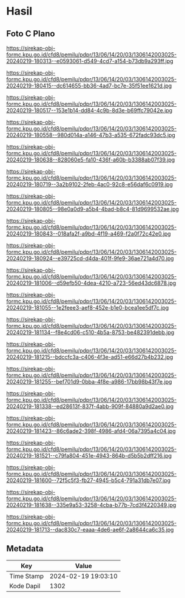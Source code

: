 # Hasil

## Foto C Plano

https://sirekap-obj-formc.kpu.go.id/cfd8/pemilu/pdpr/13/06/14/20/03/1306142003025-20240219-180313--e0593061-d549-4cd7-a154-b73db9a293ff.jpg

https://sirekap-obj-formc.kpu.go.id/cfd8/pemilu/pdpr/13/06/14/20/03/1306142003025-20240219-180415--dc614655-bb36-4ad7-bc7e-35f51ee1621d.jpg

https://sirekap-obj-formc.kpu.go.id/cfd8/pemilu/pdpr/13/06/14/20/03/1306142003025-20240219-180517--153e1b14-dd84-4c9b-8d3e-b69ffc79042e.jpg

https://sirekap-obj-formc.kpu.go.id/cfd8/pemilu/pdpr/13/06/14/20/03/1306142003025-20240219-180558--980d014a-a146-47b3-a535-672fadc93dc5.jpg

https://sirekap-obj-formc.kpu.go.id/cfd8/pemilu/pdpr/13/06/14/20/03/1306142003025-20240219-180638--828060e5-fa10-436f-a60b-b3388ab07f39.jpg

https://sirekap-obj-formc.kpu.go.id/cfd8/pemilu/pdpr/13/06/14/20/03/1306142003025-20240219-180719--3a2b9102-2feb-4ac0-92c8-e56daf6c0919.jpg

https://sirekap-obj-formc.kpu.go.id/cfd8/pemilu/pdpr/13/06/14/20/03/1306142003025-20240219-180805--98e0a0d9-a5b4-4bad-b8c4-81d9699532ae.jpg

https://sirekap-obj-formc.kpu.go.id/cfd8/pemilu/pdpr/13/06/14/20/03/1306142003025-20240219-180843--018afa2f-a9bd-4f19-a469-f2a0f72c42e0.jpg

https://sirekap-obj-formc.kpu.go.id/cfd8/pemilu/pdpr/13/06/14/20/03/1306142003025-20240219-180924--e39725cd-d4da-401f-9fe9-36ae721a4d70.jpg

https://sirekap-obj-formc.kpu.go.id/cfd8/pemilu/pdpr/13/06/14/20/03/1306142003025-20240219-181006--d59efb50-4dea-4210-a723-56ed43dc6878.jpg

https://sirekap-obj-formc.kpu.go.id/cfd8/pemilu/pdpr/13/06/14/20/03/1306142003025-20240219-181055--1e2feee3-aef8-452e-b1e0-bcea1ee5df7c.jpg

https://sirekap-obj-formc.kpu.go.id/cfd8/pemilu/pdpr/13/06/14/20/03/1306142003025-20240219-181134--f8e4cd06-c510-4b5a-8753-be482391debb.jpg

https://sirekap-obj-formc.kpu.go.id/cfd8/pemilu/pdpr/13/06/14/20/03/1306142003025-20240219-181215--bdccfc3a-c406-4f3e-ad51-e66d27b4b232.jpg

https://sirekap-obj-formc.kpu.go.id/cfd8/pemilu/pdpr/13/06/14/20/03/1306142003025-20240219-181255--bef701d9-0bba-4f8e-a986-17bb98b43f7e.jpg

https://sirekap-obj-formc.kpu.go.id/cfd8/pemilu/pdpr/13/06/14/20/03/1306142003025-20240219-181338--ed28613f-837f-4abb-909f-84880a9d2ae0.jpg

https://sirekap-obj-formc.kpu.go.id/cfd8/pemilu/pdpr/13/06/14/20/03/1306142003025-20240219-181423--86c6ade2-398f-4986-afd4-06a7395a4c04.jpg

https://sirekap-obj-formc.kpu.go.id/cfd8/pemilu/pdpr/13/06/14/20/03/1306142003025-20240219-181521--c79fa804-451e-4943-864b-d5b5b2dff216.jpg

https://sirekap-obj-formc.kpu.go.id/cfd8/pemilu/pdpr/13/06/14/20/03/1306142003025-20240219-181600--72f5c5f3-fb27-4945-b5c4-791a31db7e07.jpg

https://sirekap-obj-formc.kpu.go.id/cfd8/pemilu/pdpr/13/06/14/20/03/1306142003025-20240219-181638--335e9a53-3258-4cba-b77b-7cd3f4220349.jpg

https://sirekap-obj-formc.kpu.go.id/cfd8/pemilu/pdpr/13/06/14/20/03/1306142003025-20240219-181713--dac830c7-eaaa-4de6-ae6f-2a8644ca6c35.jpg


## Metadata

| Key        | Value               |
| ---------- | ------------------- |
| Time Stamp | 2024-02-19 19:03:10 |
| Kode Dapil | 1302                |



